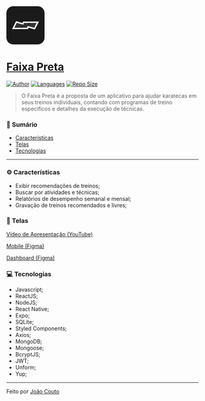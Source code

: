 <img src="./web/src/assets/images/icon.svg" width="100"/>

# <a href="https://github.com/joaocou/faixa-preta">Faixa Preta</a>

[![Author](https://img.shields.io/badge/author-joaohouto-222)](https://github.com/joaohouto)
[![Languages](https://img.shields.io/github/languages/count/joaocou/faixa-preta?color=222)](https://github.com/joaocou/faixa-preta/)
[![Repo Size](https://img.shields.io/github/repo-size/joaocou/faixa-preta?color=222)](https://github.com/joaocou/faixa-preta/)


> O Faixa Preta é a proposta de um aplicativo para ajudar karatecas em seus treinos individuais, contando com programas de treino específicos e detalhes da execução de técnicas.


### 📌 Sumário

- <a href="#Caracteristicas">Características</a>
- <a href="#Telas">Telas</a>
- <a href="#Tecnologias">Tecnologias</a>

<hr>

### <span id="Caracteristicas">⚙️ Características</span>

- Exibir recomendações de treinos;
- Buscar por atividades e técnicas;
- Relatórios de desempenho semanal e mensal;
- Gravação de treinos recomendados e livres;

### <span id="Telas">📱 Telas</span>

<a href="https://youtu.be/Vwq3e4hdAlg">Vídeo de Apresentação (YouTube)</a>

<a href="https://www.figma.com/file/bQcSnRRb8ZVshbcljYIRQr/Mobile?node-id=0%3A1">Mobile (Figma)</a>

<a href="https://www.figma.com/file/KVz2PjSQs6Xg3k6SQG3K2K/Web">Dashboard (Figma)</a>

### <span id="Tecnologias">💻 Tecnologias</span>

- Javascript;
- ReactJS;
- NodeJS;
- React Native;
- Expo;
- SQLite;
- Styled Components;
- Axios;
- MongoDB;
- Mongoose;
- BcryptJS;
- JWT;
- Unform;
- Yup;

<hr>

Feito por <a href="https://github.com/joaohouto">João Couto</a>
